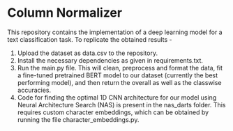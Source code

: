 # Column Normalizer

This repository contains the implementation of a deep learning model for a text classification task. To replicate the obtained results - 
1. Upload the dataset as data.csv to the repository.
2. Install the necessary dependencies as given in requirements.txt.
3. Run the main.py file. This will clean, preprocess and format the data, fit a fine-tuned pretrained BERT model to our dataset (currently the best performing model), and then return the overall as well as the classwise accuracies.
4. Code for finding the optimal 1D CNN architecture for our model using Neural Architecture Search (NAS) is present in the nas_darts folder. This requires custom character embeddings, which can be obtained by running the file character_embeddings.py.

